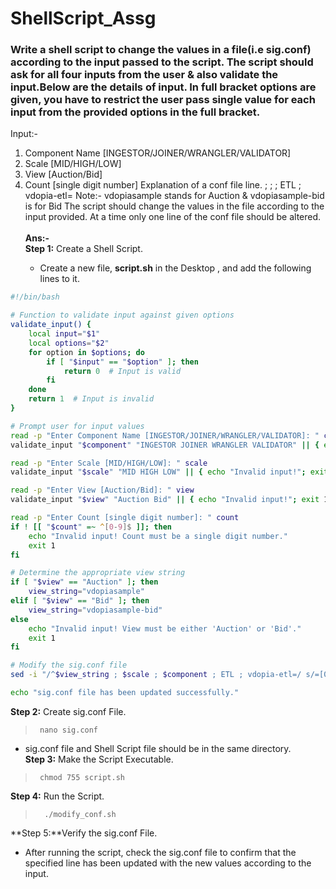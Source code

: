 # ShellScript_Assg

### Write a shell script to change the values in a file(i.e sig.conf) according to the input passed to the script. The script should ask for all four inputs from the user & also validate the input.Below are the details of input. In full bracket options are given, you have to restrict the user pass single value for each input from the provided options in the full bracket.
Input:-
1) Component Name [INGESTOR/JOINER/WRANGLER/VALIDATOR]
2) Scale [MID/HIGH/LOW]
3) View [Auction/Bid]
4) Count [single digit number]
Explanation of a conf file line.
<view> ; <scale> ; <component name> ; ETL ; vdopia-etl= <count>
Note:- vdopiasample stands for Auction & vdopiasample-bid is for Bid
The script should change the values in the file according to the input provided. At a time only one line of the conf file should be altered.<br><br>
**Ans:-** <br>
 **Step 1:** Create a Shell Script.<br>
   +  Create a new file, **script.sh** in the Desktop , and add the following lines to it.<br>
``` ble.sh
#!/bin/bash

# Function to validate input against given options
validate_input() {
    local input="$1"
    local options="$2"
    for option in $options; do
        if [ "$input" == "$option" ]; then
            return 0  # Input is valid
        fi
    done
    return 1  # Input is invalid
}

# Prompt user for input values
read -p "Enter Component Name [INGESTOR/JOINER/WRANGLER/VALIDATOR]: " component
validate_input "$component" "INGESTOR JOINER WRANGLER VALIDATOR" || { echo "Invalid input!"; exit 1; }

read -p "Enter Scale [MID/HIGH/LOW]: " scale
validate_input "$scale" "MID HIGH LOW" || { echo "Invalid input!"; exit 1; }

read -p "Enter View [Auction/Bid]: " view
validate_input "$view" "Auction Bid" || { echo "Invalid input!"; exit 1; }

read -p "Enter Count [single digit number]: " count
if ! [[ "$count" =~ ^[0-9]$ ]]; then
    echo "Invalid input! Count must be a single digit number."
    exit 1
fi

# Determine the appropriate view string
if [ "$view" == "Auction" ]; then
    view_string="vdopiasample"
elif [ "$view" == "Bid" ]; then
    view_string="vdopiasample-bid"
else
    echo "Invalid input! View must be either 'Auction' or 'Bid'."
    exit 1
fi

# Modify the sig.conf file
sed -i "/^$view_string ; $scale ; $component ; ETL ; vdopia-etl=/ s/=[0-9]*$/=$count/" /home/sigmoid/Desktop/sig.conf

echo "sig.conf file has been updated successfully."
```
**Step 2:** Create sig.conf File.<br>
 >      nano sig.conf
 + sig.conf file and Shell Script file should be in the same directory.<br> 
 **Step 3:** Make the Script Executable.<br>
 >      chmod 755 script.sh
**Step 4:** Run the Script.<br>
>       ./modify_conf.sh
**Step 5:**Verify the sig.conf File.<br>
+ After running the script, check the sig.conf file to confirm that the specified line has been updated with the new values according to the input.
